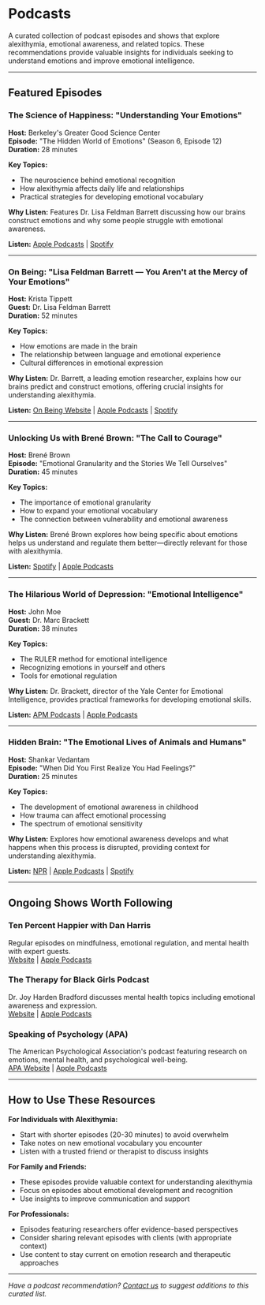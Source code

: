 # Podcasts

A curated collection of podcast episodes and shows that explore alexithymia, emotional awareness, and related topics. These recommendations provide valuable insights for individuals seeking to understand emotions and improve emotional intelligence.

---

## Featured Episodes

### The Science of Happiness: "Understanding Your Emotions"
**Host:** Berkeley's Greater Good Science Center  
**Episode:** "The Hidden World of Emotions" (Season 6, Episode 12)  
**Duration:** 28 minutes

**Key Topics:**
- The neuroscience behind emotional recognition
- How alexithymia affects daily life and relationships
- Practical strategies for developing emotional vocabulary

**Why Listen:** Features Dr. Lisa Feldman Barrett discussing how our brains construct emotions and why some people struggle with emotional awareness.

**Listen:** [Apple Podcasts](https://podcasts.apple.com/us/podcast/the-science-of-happiness/id1340505607) | [Spotify](https://open.spotify.com/show/3i5TCKhc6GY42pOWkpWveG)

---

### On Being: "Lisa Feldman Barrett — You Aren't at the Mercy of Your Emotions"
**Host:** Krista Tippett  
**Guest:** Dr. Lisa Feldman Barrett  
**Duration:** 52 minutes

**Key Topics:**
- How emotions are made in the brain
- The relationship between language and emotional experience
- Cultural differences in emotional expression

**Why Listen:** Dr. Barrett, a leading emotion researcher, explains how our brains predict and construct emotions, offering crucial insights for understanding alexithymia.

**Listen:** [On Being Website](https://onbeing.org/programs/lisa-feldman-barrett-you-arent-at-the-mercy-of-your-emotions/) | [Apple Podcasts](https://podcasts.apple.com/us/podcast/on-being-with-krista-tippett/id150892556) | [Spotify](https://open.spotify.com/show/08F60fHBihlcqWZTr7Thzc)

---

### Unlocking Us with Brené Brown: "The Call to Courage"
**Host:** Brené Brown  
**Episode:** "Emotional Granularity and the Stories We Tell Ourselves"  
**Duration:** 45 minutes

**Key Topics:**
- The importance of emotional granularity
- How to expand your emotional vocabulary
- The connection between vulnerability and emotional awareness

**Why Listen:** Brené Brown explores how being specific about emotions helps us understand and regulate them better—directly relevant for those with alexithymia.

**Listen:** [Spotify](https://open.spotify.com/show/4P86ZzHf7EOlRG7do9LkKZ) | [Apple Podcasts](https://podcasts.apple.com/us/podcast/unlocking-us-with-brene-brown/id1494350511)

---

### The Hilarious World of Depression: "Emotional Intelligence"
**Host:** John Moe  
**Guest:** Dr. Marc Brackett  
**Duration:** 38 minutes

**Key Topics:**
- The RULER method for emotional intelligence
- Recognizing emotions in yourself and others
- Tools for emotional regulation

**Why Listen:** Dr. Brackett, director of the Yale Center for Emotional Intelligence, provides practical frameworks for developing emotional skills.

**Listen:** [APM Podcasts](https://www.apmreports.org/podcast/the-hilarious-world-of-depression) | [Apple Podcasts](https://podcasts.apple.com/us/podcast/the-hilarious-world-of-depression/id1181589175)

---

### Hidden Brain: "The Emotional Lives of Animals and Humans"
**Host:** Shankar Vedantam  
**Episode:** "When Did You First Realize You Had Feelings?"  
**Duration:** 25 minutes

**Key Topics:**
- The development of emotional awareness in childhood
- How trauma can affect emotional processing
- The spectrum of emotional sensitivity

**Why Listen:** Explores how emotional awareness develops and what happens when this process is disrupted, providing context for understanding alexithymia.

**Listen:** [NPR](https://www.npr.org/series/423302056/hidden-brain) | [Apple Podcasts](https://podcasts.apple.com/us/podcast/hidden-brain/id1028908750) | [Spotify](https://open.spotify.com/show/20Gf4IAauFrfj7RBkjcWxh)

---

## Ongoing Shows Worth Following

### **Ten Percent Happier with Dan Harris**
Regular episodes on mindfulness, emotional regulation, and mental health with expert guests.  
[Website](https://www.tenpercent.com/podcast) | [Apple Podcasts](https://podcasts.apple.com/us/podcast/ten-percent-happier-with-dan-harris/id1087147821)

### **The Therapy for Black Girls Podcast**
Dr. Joy Harden Bradford discusses mental health topics including emotional awareness and expression.  
[Website](https://therapyforblackgirls.com/podcast/) | [Apple Podcasts](https://podcasts.apple.com/us/podcast/therapy-for-black-girls/id1326303295)

### **Speaking of Psychology (APA)**
The American Psychological Association's podcast featuring research on emotions, mental health, and psychological well-being.  
[APA Website](https://www.apa.org/research/action/speaking-of-psychology) | [Apple Podcasts](https://podcasts.apple.com/us/podcast/speaking-of-psychology/id271597747)

---

## How to Use These Resources

**For Individuals with Alexithymia:**
- Start with shorter episodes (20-30 minutes) to avoid overwhelm
- Take notes on new emotional vocabulary you encounter
- Listen with a trusted friend or therapist to discuss insights

**For Family and Friends:**
- These episodes provide valuable context for understanding alexithymia
- Focus on episodes about emotional development and recognition
- Use insights to improve communication and support

**For Professionals:**
- Episodes featuring researchers offer evidence-based perspectives
- Consider sharing relevant episodes with clients (with appropriate context)
- Use content to stay current on emotion research and therapeutic approaches

---

*Have a podcast recommendation? [Contact us](contact.md) to suggest additions to this curated list.*

